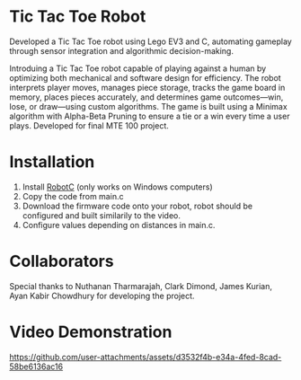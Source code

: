 # Tic Tac Toe Robot
Developed a Tic Tac Toe robot using Lego EV3 and C, automating gameplay through sensor integration and algorithmic decision-making.

Introduing a Tic Tac Toe robot capable of playing against a human by optimizing both mechanical and software design for efficiency. The robot interprets player moves, manages piece storage, tracks the game board in memory, places pieces accurately, and determines game outcomes—win, lose, or draw—using custom algorithms. The game is built using a Minimax algorithm with Alpha-Beta Pruning to ensure a tie or a win every time a user plays. Developed for final MTE 100 project.

# Installation
1. Install [RobotC](https://www.robotc.net/) (only works on Windows computers)
2. Copy the code from main.c
3. Download the firmware code onto your robot, robot should be configured and built similarily to the video.
4. Configure values depending on distances in main.c.

# Collaborators
Special thanks to Nuthanan Tharmarajah, Clark Dimond, James Kurian, Ayan Kabir Chowdhury for developing the project. 

# Video Demonstration

https://github.com/user-attachments/assets/d3532f4b-e34a-4fed-8cad-58be6136ac16


